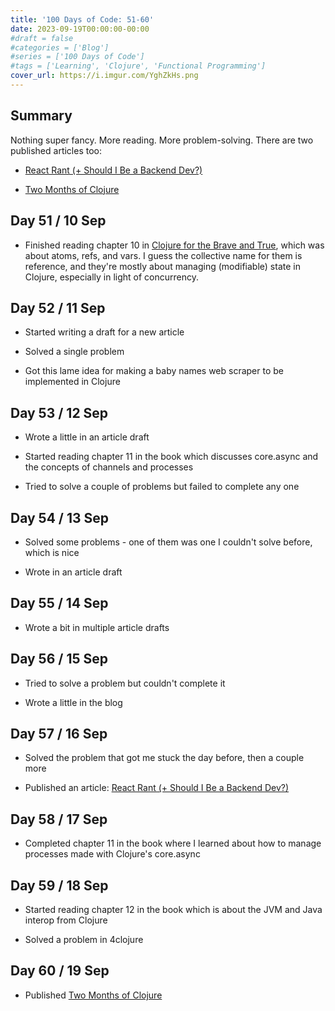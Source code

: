 ```yaml
---
title: '100 Days of Code: 51-60'
date: 2023-09-19T00:00:00-00:00
#draft = false
#categories = ['Blog']
#series = ['100 Days of Code']
#tags = ['Learning', 'Clojure', 'Functional Programming']
cover_url: https://i.imgur.com/YghZkHs.png
---
```


## Summary

Nothing super fancy. More reading. More problem-solving. There are two published articles too:

* [React Rant (+ Should I Be a Backend Dev?)](/posts/react-rant-should-i-be-a-backend-dev)
    
* [Two Months of Clojure](/posts/two-months-of-clojure)
    

## Day 51 / 10 Sep

* Finished reading chapter 10 in [Clojure for the Brave and True](https://www.braveclojure.com/clojure-for-the-brave-and-true/), which was about atoms, refs, and vars. I guess the collective name for them is reference, and they're mostly about managing (modifiable) state in Clojure, especially in light of concurrency.
    

## Day 52 / 11 Sep

* Started writing a draft for a new article
    
* Solved a single problem
    
* Got this lame idea for making a baby names web scraper to be implemented in Clojure
    

## Day 53 / 12 Sep

* Wrote a little in an article draft
    
* Started reading chapter 11 in the book which discusses core.async and the concepts of channels and processes
    
* Tried to solve a couple of problems but failed to complete any one
    

## Day 54 / 13 Sep

* Solved some problems - one of them was one I couldn't solve before, which is nice
    
* Wrote in an article draft
    

## Day 55 / 14 Sep

* Wrote a bit in multiple article drafts
    

## Day 56 / 15 Sep

* Tried to solve a problem but couldn't complete it
    
* Wrote a little in the blog
    

## Day 57 / 16 Sep

* Solved the problem that got me stuck the day before, then a couple more
    
* Published an article: [React Rant (+ Should I Be a Backend Dev?)](/posts/react-rant-should-i-be-a-backend-dev)
    

## Day 58 / 17 Sep

* Completed chapter 11 in the book where I learned about how to manage processes made with Clojure's core.async
    

## Day 59 / 18 Sep

* Started reading chapter 12 in the book which is about the JVM and Java interop from Clojure
    
* Solved a problem in 4clojure
    

## Day 60 / 19 Sep

* Published [Two Months of Clojure](/posts/two-months-of-clojure)
